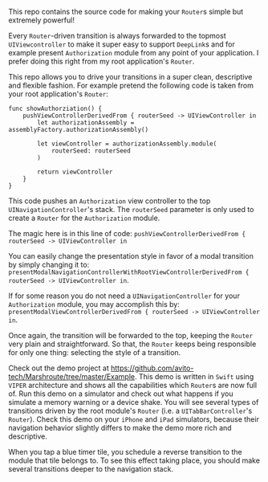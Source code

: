 This repo contains the source code for making your `Router`s  simple but extremely powerful!

Every `Router`-driven transition is always forwarded to the topmost `UIViewcontroller`
to make it super easy to support `DeepLink`s and for example present `Authorization` module from any point of your application. 
I prefer doing this right from my root application's `Router`.

This repo allows you to drive your transitions in a super clean, descriptive and flexible fashion. 
For example pretend the following code is taken from your root application's `Router`: 

```
func showAuthorziation() {
    pushViewControllerDerivedFrom { routerSeed -> UIViewController in
        let authorizationAssembly = assemblyFactory.authorizationAssembly()

        let viewController = authorizationAssembly.module(
            routerSeed: routerSeed
        )

        return viewController
    }
}
```

This code pushes an `Authorization` view controller to the top `UINavigationController`'s stack.
The `routerSeed` parameter is only used to create a `Router` for the `Authorization` module.

The magic here is in this line of code:
`pushViewControllerDerivedFrom { routerSeed -> UIViewController in`

You can easily change the presentation style in favor of a modal transition by simply changing it to: 
`presentModalNavigationControllerWithRootViewControllerDerivedFrom { routerSeed -> UIViewController in`.

If for some reason you do not need a `UINavigationController` for your `Authorization` module, you may accomplish this by:
`presentModalViewControllerDerivedFrom { routerSeed -> UIViewController in`.

Once again, the transition will be forwarded to the top, keeping the `Router` very plain and straightforward.
So that, the `Router` keeps being responsible for only one thing: selecting the style of a transition. 


Check out the demo project at https://github.com/avito-tech/Marshroute/tree/master/Example. 
This demo is written in `Swift` using `VIPER` architecture and shows all the capabilities which `Router`s are now full of.
Run this demo on a simulator and check out what happens if you simulate a memory warning or a device shake. You will see several types of transitions driven by the root module's `Router` (i.e. a `UITabBarController`'s `Router`).
Check this demo on your `iPhone` and `iPad` simulators, because their navigation behavior slightly differs to make the demo more rich and descriptive.

When you tap a blue timer tile, you schedule a reverse transition to the module that tile belongs to. 
To see this effect taking place, you should make several transitions deeper to the navigation stack. 